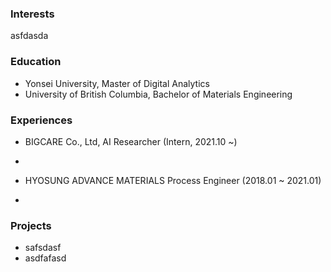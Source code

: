 ### Interests

asfdasda

### Education

* Yonsei University, Master of Digital Analytics
* University of British Columbia, Bachelor of Materials Engineering

### Experiences

* BIGCARE Co., Ltd, AI Researcher (Intern, 2021.10 ~)
 - 
* HYOSUNG ADVANCE MATERIALS Process Engineer (2018.01 ~ 2021.01)
 - 

### Projects

* safsdasf
* asdfafasd

